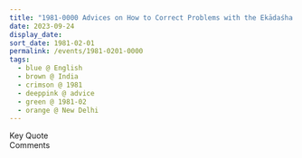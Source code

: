 ```yaml
---
title: "1981-0000 Advices on How to Correct Problems with the Ekādaśha Rudra, Notes Taken by Sahaja Yogis, New Delhi, India"
date: 2023-09-24
display_date: 
sort_date: 1981-02-01
permalink: /events/1981-0201-0000
tags:
  - blue @ English
  - brown @ India
  - crimson @ 1981
  - deeppink @ advice
  - green @ 1981-02
  - orange @ New Delhi
---
```


<wave-list>
  <list-title color="green" width="75">Key Quote</list-title>
  <list-item color="BlanchedAlmond"  width="200"></list-item>
  <list-item color="Lavender"></list-item>
  <list-item color="BlanchedAlmond"></list-item>
</wave-list>

<br>

<wave-list>
  <list-title color="green" width="75">Comments</list-title>
  <list-item color="BlanchedAlmond"  width="200"></list-item>
  <list-item color="Lavender"></list-item>
  <list-item color="BlanchedAlmond"></list-item>
</wave-list>
